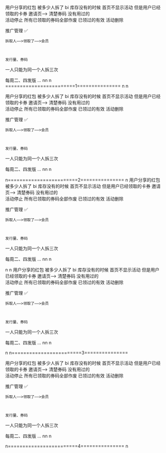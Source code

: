 用户分享的红包  被多少人拆了   bi
库存没有的时候 首页不显示活动    但是用户已经领取的卡券
邀请页——>
清楚券码  没有用过的   
活动停止  所有已领取的券码全部作废    已领过的有效
活动删除  


推广管理 ✅
	
	拆取人——>领取了——>会员



	发行量、券码
	
一人只能为同一个人拆三次

每周二、四发版
...
nn
n
========================1===============
n
n

用户分享的红包  被多少人拆了   bi
库存没有的时候 首页不显示活动    但是用户已经领取的卡券
邀请页——>
清楚券码  没有用过的   
活动停止  所有已领取的券码全部作废    已领过的有效
活动删除  


推广管理 ✅
	
	拆取人——>领取了——>会员



	发行量、券码
	
一人只能为同一个人拆三次

每周二、四发版
...
nn
n

n========================2===============
n
用户分享的红包  被多少人拆了   bi
库存没有的时候 首页不显示活动    但是用户已经领取的卡券
邀请页——>
清楚券码  没有用过的   
活动停止  所有已领取的券码全部作废    已领过的有效
活动删除  


推广管理 ✅
	
	拆取人——>领取了——>会员



	发行量、券码
	
一人只能为同一个人拆三次

每周二、四发版
...
nn
n

n
n
用户分享的红包  被多少人拆了   bi
库存没有的时候 首页不显示活动    但是用户已经领取的卡券
邀请页——>
清楚券码  没有用过的   
活动停止  所有已领取的券码全部作废    已领过的有效
活动删除  


推广管理 ✅
	
	拆取人——>领取了——>会员



	发行量、券码
	
一人只能为同一个人拆三次

每周二、四发版
...
nn
n

n
n========================3===============

用户分享的红包  被多少人拆了   bi
库存没有的时候 首页不显示活动    但是用户已经领取的卡券
邀请页——>
清楚券码  没有用过的   
活动停止  所有已领取的券码全部作废    已领过的有效
活动删除  


推广管理 ✅
	
	拆取人——>领取了——>会员



	发行量、券码
	
一人只能为同一个人拆三次

每周二、四发版
...
nn
n

n========================4===============
n